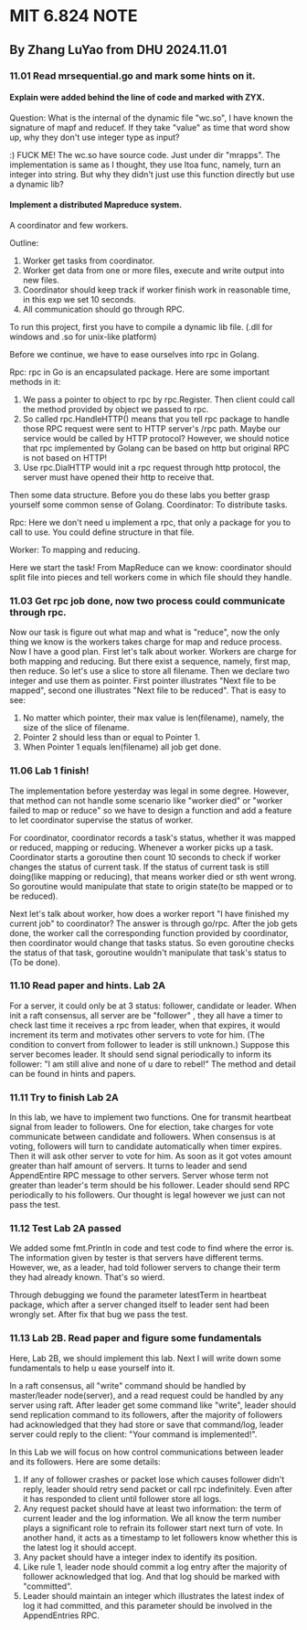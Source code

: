 # MIT 6.824 NOTE
## By Zhang LuYao from DHU 2024.11.01

### 11.01 Read mrsequential.go and mark some hints on it.
#### Explain were added behind the line of code and marked with ZYX. 

Question: What is the internal of the dynamic file "wc.so", I have known the signature of mapf and reducef.
If they take "value" as time that word show up, why they don't use integer type as input?

:) FUCK ME! The wc.so have source code. Just under dir "mrapps".
The implementation is same as I thought, they use Itoa func, namely, turn an integer into string. 
But why they didn't just use this function directly but use a dynamic lib?

#### Implement a distributed Mapreduce system.
A coordinator and few workers.

Outline: 
1. Worker get tasks from coordinator.
2. Worker get data from one or more files, execute and write output into new files.
3. Coordinator should keep track if worker finish work in reasonable time, in this exp we set 10 seconds.
4. All communication should go through RPC.

To run this project, first you have to compile a dynamic lib file. (.dll for windows and .so for unix-like platform)

Before we continue, we have to ease ourselves into rpc in Golang.

Rpc: rpc in Go is an encapsulated package. Here are some important methods in it:
1. We pass a pointer to object to rpc by rpc.Register. Then client could call the method provided by object we passed to rpc.
2. So called rpc.HandleHTTP() means that you tell rpc package to handle those RPC request were sent to HTTP server's /rpc path. Maybe our service would be called by HTTP protocol?
However, we should notice that rpc implemented by Golang can be based on http but original RPC is not based on HTTP!
3. Use rpc.DialHTTP would init a rpc request through http protocol, the server must have opened their http to receive that.

Then some data structure. Before you do these labs you better grasp yourself some common sense of Golang.
Coordinator: To distribute tasks.

Rpc: Here we don't need u implement a rpc, that only a package for you to call to use. You could define structure in that file.

Worker: To mapping and reducing.

Here we start the task! From MapReduce can we know: coordinator should split file into pieces and tell workers come in which file should they handle.

### 11.03 Get rpc job done, now two process could communicate through rpc.
Now our task is figure out what map and what is "reduce", now the only thing we know is the workers takes charge for map and reduce process. Now I have a good
 plan. First let's talk about worker. Workers are charge for both mapping and reducing. But there exist a sequence, namely, first map, then reduce. So let's use a slice
 to store all filename. Then we declare two integer and use them as pointer. First pointer illustrates "Next file to be mapped", second one illustrates "Next file to be reduced".
 That is easy to see:
1. No matter which pointer, their max value is len(filename), namely, the size of the slice of filename.
2. Pointer 2 should less than or equal to Pointer 1.
3. When Pointer 1 equals len(filename) all job get done.


### 11.06 Lab 1 finish!
The implementation before yesterday was legal in some degree. However, that method can not handle some scenario like "worker died" or "worker
 failed to map or reduce" so we have to design a function and add a feature to let coordinator supervise the status of worker.

For coordinator, coordinator records a task's status, whether it was mapped or reduced, mapping or reducing. Whenever a worker picks up a task. 
Coordinator starts a goroutine then count 10 seconds to check if worker changes the status of current task. If the status of current task is still 
doing(like mapping or reducing), that means worker died or sth went wrong. So goroutine would manipulate that state to origin state(to be mapped or to be reduced).

Next let's talk about worker, how does a worker report "I have finished my current job" to coordinator? The answer is through go/rpc. After the job gets done, 
the worker call the corresponding function provided by coordinator, then coordinator would change that tasks status. So even goroutine checks the status of 
that task, goroutine wouldn't manipulate that task's status to (To be done).

### 11.10 Read paper and hints. Lab 2A
For a server, it could only be at 3 status: follower, candidate or leader. When init a raft consensus, all server are be "follower" 
, they all have a timer to check last time it receives a rpc from leader, when that expires, it would increment its term and motivates 
other servers to vote for him. (The condition to convert from follower to leader is still unknown.) Suppose this server becomes leader. 
It should send signal periodically to inform its follower: "I am still alive and none of u dare to rebel!"
The method and detail can be found in hints and papers. 

### 11.11 Try to finish Lab 2A
In this lab, we have to implement two functions. One for transmit heartbeat signal from leader to followers. One for election, take charges for 
vote communicate between candidate and followers.
When consensus is at voting, followers will turn to candidate automatically when timer expires. Then it will ask other server to vote for him. As soon as 
it got votes amount greater than half amount of servers. It turns to leader and send AppendEntire RPC message to other servers. Server whose term not greater than 
leader's term should be his follower. Leader should send RPC periodically to his followers. Our thought is legal however we just can not pass the test.

### 11.12 Test Lab 2A passed
We added some fmt.Println in code and test code to find where the error is. The information given by tester is that servers have different terms. However, we, as a leader, had told 
follower servers to change their term they had already known. That's so wierd.

Through debugging we found the parameter latestTerm in heartbeat package, which after a server changed itself to leader sent had been wrongly set. After fix that bug we pass the test.

### 11.13 Lab 2B. Read paper and figure some fundamentals
Here, Lab 2B, we should implement this lab. Next I will write down some fundamentals to help u ease yourself into it.

In a raft consensus, all "write" command should be handled by master/leader node(server), and a read request could be handled by any server using raft. 
After leader get some command like "write", leader should send replication command to its followers, after the majority of followers had acknowledged that they had store or save 
that command/log, leader server could reply to the client: "Your command is implemented!".

In this Lab we will focus on how control communications between leader and its followers. Here are some details: 
1. If any of follower crashes or packet lose which causes follower didn't reply, leader should retry send packet or call rpc indefinitely. Even after it has responded to client until follower 
store all logs.
2. Any request packet should have at least two information: the term of current leader and the log information. We all know the term number plays a significant role to refrain its follower 
start next turn of vote. In another hand, it acts as a timestamp to let followers know whether this is the latest log it should accept.
3. Any packet should have a integer index to identify its position.
4. Like rule 1, leader node should commit a log entry after the majority of follower acknowledged that log. And that log should be marked with "committed".
5. Leader should maintain an integer which illustrates the latest index of log it had committed, and this parameter should be involved in the AppendEntries RPC.

